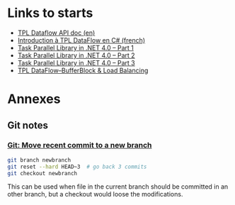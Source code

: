 
Links to starts
===============

* [TPL Dataflow API doc (en)](http://msdn.microsoft.com/en-us/library/hh194784(v=vs.110).aspx)
* [Introduction à TPL DataFlow en C# (french)](http://msdn.microsoft.com/fr-fr/vcsharp/hh301085)
* [Task Parallel Library in .NET 4.0 – Part 1](http://codingndesign.com/blog/?p=195)
* [Task Parallel Library in .NET 4.0 – Part 2](http://codingndesign.com/blog/?p=198)
* [Task Parallel Library in .NET 4.0 – Part 3](http://codingndesign.com/blog/?p=202)
* [TPL DataFlow–BufferBlock<T> & Load Balancing](http://codingndesign.com/blog/?p=212)

Annexes
=======

## Git notes

### [Git: Move recent commit to a new branch](http://stackoverflow.com/questions/1628563/git-move-recent-commit-to-a-new-branch)

```bash
git branch newbranch
git reset --hard HEAD~3  # go back 3 commits
git checkout newbranch
``` 

This can be used when file in the current branch should be committed in an other branch, but a checkout would loose the modifications.
